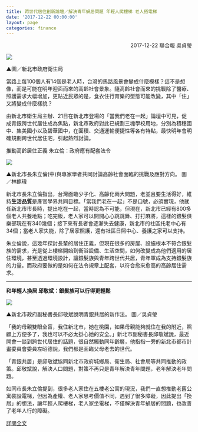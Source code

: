 ```yaml
---
title: 跨世代居住創新論壇／解決青年蝸居問題 年輕人爬樓梯 老人搭電梯
date: '2017-12-22 00:00:00'
layout: page
categories: finance
---
```


<p align="right">2017-12-22 聯合報 吳貞瑩</p>

![](/finance20171222-0-1.jpg)

▲圖／新北市政府衛生局

當路上每100個人有14個是老人時，台灣的馬路風景會變成什麼模樣？這不是想像，而是可能在明年迎面而來的高齡社會景象。隨高齡社會而來的挑戰除了醫療、照護需求大幅增加，更貼近民眾的是，食衣住行育樂的型態可能改變，其中「住」又將變成什麼樣貌？

由新北市衛生局主辦、21日在新北市登場的「當我們老在一起」論壇中可見，促成青銀跨世代居住成為焦點，新北市政府對此已規劃三塊學校用地，分別為積穗國中、集美國小以及碧華國中，在面積、交通運輸便捷性等各有特點，最快明年會明確規劃跨世代居住宅，引起熱烈討論。

推動高齡居住正義 朱立倫：政府應有配套法令

![](/finance20171222-0-2.jpg)

▲新北市長朱立倫(中)與專家學者共同討論高齡社會面臨的挑戰及應對方向。 圖／林麒瑋
 
新北市長朱立倫指出，台灣面臨少子化、高齡化兩大問題，老並且要生活得好，維持**生活品質**是產官學界共同目標。「當我們老在一起」不是口號，必須實現，他就任新北市市長時，提出吃在一起，當時認為不可能，但現在，新北市已經有800多個老人共餐地點；吃完飯，老人家可以開開心心跳跳舞、打打麻將，這樣的銀髮俱樂部現在有340幾個；接下來有長者會逐漸失去健康，新北市的社區托老中心有34個；當老人家失能，除了居家照護，還有社區日照中心、養護之家可以支持。

朱立倫說，這幾年探討長輩的居住正義，但現在很多的房屋、設施根本不符合銀髮族的需求，光是從上樓梯開始到衛浴設備、生活空間，如何改變成為他們適用的居住環境，甚至透過環境設計，讓銀髮族與青年跨世代共居，青年軍成為支持銀髮族的力量。而政府要做的是如何在法令規章上配套，以符合愈來愈高的高齡居住需求。

___

**和年輕人換居 邱敬斌：銀髮族可以行得更輕鬆**

![](/finance20171222-0-3.jpg)

▲新北市政府副秘書長邱敬斌說明青銀共居的新作法。 圖／吳貞瑩

「我的母親雙眼全盲，我住新北市，她在桃園，如果母親能夠就住在我的附近，照顧上方便多了，我也可以不必太掛心她的安全。」新北市副秘書長邱敬斌說，最近開會一談到跨世代居住的話題，很自然觸動同年齡層，他指指一旁的新北市都市計畫委員會委員左昭德說，我們都是面臨父母老去的世代。

「青銀共居」是邱敬斌協同新北市政府城鄉局、衛生局、社會局等共同推動的政策。邱敬斌說，解決人口問題，對策不再只是青年解決青年問題，老年解決老年問題。

如同市長朱立倫提到，很多老人家住在五樓老公寓的現況，我們一直想推動老舊公寓裝設電梯，但因為產權、老人家思考價值不同，遇到了很多障礙，因此提出「換居」的想法，讓年輕人爬樓梯，老人家坐電梯，不僅解決青年蝸居的問題，也改善了老年人行的障礙。

[詳閱全文](https://health.udn.com/health/story/6006/2889226)